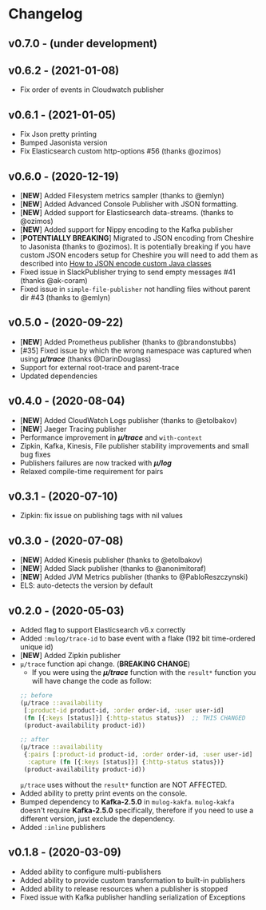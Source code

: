 # Changelog

## v0.7.0 - (under development)

## v0.6.2 - (2021-01-08)

  - Fix order of events in Cloudwatch publisher


## v0.6.1 - (2021-01-05)

  - Fix Json pretty printing
  - Bumped Jasonista version
  - Fix Elasticsearch custom http-options #56 (thanks @ozimos)


## v0.6.0 - (2020-12-19)

  - [**NEW**] Added Filesystem metrics sampler (thanks to @emlyn)
  - [**NEW**] Added Advanced Console Publisher with JSON formatting.
  - [**NEW**] Added support for Elasticsearch data-streams. (thanks to @ozimos)
  - [**NEW**] Added support for Nippy encoding to the Kafka publisher
  - [**POTENTIALLY BREAKING**] Migrated to JSON encoding from Cheshire
    to Jasonista (thanks to @ozimos).  It is potentially breaking if
    you have custom JSON encoders setup for Cheshire you will need to
    add them as described into [How to JSON encode custom Java classes](./doc/json-encode.md)
  - Fixed issue in SlackPublisher trying to send empty messages #41 (thanks @ak-coram)
  - Fixed issue in `simple-file-publisher` not handling files without parent dir #43 (thanks to @emlyn)


## v0.5.0 - (2020-09-22)

  - [**NEW**] Added Prometheus publisher (thanks to @brandonstubbs)
  - [#35] Fixed issue by which the wrong namespace was captured when
    using ***μ/trace*** (thanks @DarinDouglass)
  - Support for external root-trace and parent-trace
  - Updated dependencies


## v0.4.0 - (2020-08-04)

  - [**NEW**] Added CloudWatch Logs publisher (thanks to @etolbakov)
  - [**NEW**] Jaeger Tracing publisher
  - Performance improvement in ***μ/trace*** and `with-context`
  - Zipkin, Kafka, Kinesis, File publisher stability improvements and
    small bug fixes
  - Publishers failures are now tracked with ***μ/log***
  - Relaxed compile-time requirement for pairs


## v0.3.1 - (2020-07-10)

  - Zipkin: fix issue on publishing tags with nil values


## v0.3.0 - (2020-07-08)

  - [**NEW**] Added Kinesis publisher (thanks to @etolbakov)
  - [**NEW**] Added Slack publisher (thanks to @anonimitoraf)
  - [**NEW**] Added JVM Metrics publisher (thanks to @PabloReszczynski)
  - ELS: auto-detects the version by default


## v0.2.0 - (2020-05-03)

  - Added flag to support Elasticsearch v6.x correctly
  - Added `:mulog/trace-id` to base event with a flake (192 bit
    time-ordered unique id)
  - [**NEW**] Added Zipkin publisher
  - `μ/trace` function api change. (**BREAKING CHANGE**)
    * If you were using the ***μ/trace*** function
    with the `result*` function you will have change the code as follow:
    ``` Clojure
    ;; before
    (μ/trace ::availability
     [:product-id product-id, :order order-id, :user user-id]
     (fn [{:keys [status]}] {:http-status status})  ;; THIS CHANGED
     (product-availability product-id))

    ;; after
    (μ/trace ::availability
     {:pairs [:product-id product-id, :order order-id, :user user-id]
      :capture (fn [{:keys [status]}] {:http-status status})}
     (product-availability product-id))
    ```
    `μ/trace` uses without the `result*` function are NOT AFFECTED.
  - Added ability to pretty print events on the console.
  - Bumped dependency to **Kafka-2.5.0** in `mulog-kakfa`.
    `mulog-kakfa` doesn't require **Kafka-2.5.0** specifically,
    therefore if you need to use a different version, just exclude
    the dependency.
  - Added `:inline` publishers


## v0.1.8 - (2020-03-09)

  - Added ability to configure multi-publishers
  - Added ability to provide custom transformation to built-in publishers
  - Added ability to release resources when a publisher is stopped
  - Fixed issue with Kafka publisher handling serialization of Exceptions
